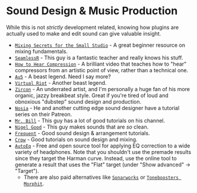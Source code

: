 # Sound Design & Music Production
While this is not *strictly* development related, knowing how plugins are actually used to make and edit sound can give valuable insight.

- [`Mixing Secrets for the Small Studio`] - A great beginner resource on mixing fundamentals.
- [`SeamlessR`] - This guy is a fantastic teacher and really knows his stuff.
- [`How to Hear Compression`] - A brilliant video that teaches how to "hear" compressors from an artistic point of view, rather than a technical one.
- [`Au5`] - A beast legend. Need I say more?
- [`Virtual Riot`] - Another beast legend.
- [`Zircon`] - An underrated artist, and I'm personally a huge fan of his more organic, jazzy breakbeat style. Great if you're tired of loud and obnoxious "dubstep" sound design and production.
- [`Nosia`] - He and another cutting edge sound designer have a tutorial series on their Patreon.
- [`Mr. Bill`] - This guy has a lot of good tutorials on his channel.
- [`Nigel Good`] - This guy makes sounds that are *so* clean.
- [`Frequent`] - Good sound design & arrangement tutorials.
- [`Crow`] - Good tutorials on sound design and mixing.
- [`AutoEq`] - Free and open source tool for applying EQ correction to a wide variety of headphones. Note that you shouldn't use the premade results since they target the Harman curve. Instead, use the online tool to generate a result that uses the "Flat" target (under "Show advanced" -> "Target").
  - There are also paid alternatives like [`Sonarworks`](https://www.sonarworks.com/) or [`Toneboosters Morphit`](https://toneboosters.com/tb_morphit_v1.html).

[`Mixing Secrets for the Small Studio`]: https://www.amazon.com/Mixing-Secrets-Small-Studio-Presents/dp/0240815807
[`SeamlessR`]: https://www.youtube.com/playlist?list=PLGYoE903Nir5LfIWap-x8aEV6Q-YkE6c4
[`How to Hear Compression`]: https://youtu.be/K0XGXz6SHco
[`Au5`]: https://www.youtube.com/playlist?list=PLCP_w7OAVom-d5SMebEPdwrkiNNGCv53N
[`Virtual Riot`]: https://www.youtube.com/c/OfficialVirtualRiot/featured
[`Zircon`]: https://www.youtube.com/playlist?list=PLD8FC11AD5EB41006
[`Nosia`]: https://www.youtube.com/watch?v=PzM37xuFFxY
[`Mr. Bill`]: https://www.youtube.com/playlist?list=PLDxTQYPyq4JTRvdmYDiykyOdoEjjyuQgI
[`Nigel Good`]: https://www.youtube.com/channel/UCnqL5z-OAN-QHT4aRFtpvWA
[`Frequent`]: https://www.youtube.com/channel/UCVMbWJCB-79KbDZ51eakZgQ
[`Crow`]: https://www.youtube.com/c/CrowOfficial/videos
[`AutoEq`]: https://github.com/jaakkopasanen/AutoEq

